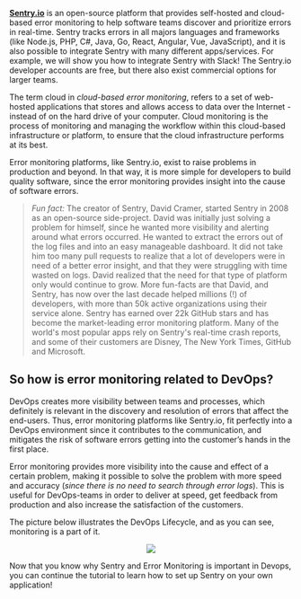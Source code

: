 [**Sentry.io**](https://sentry.io/) is an open-source platform that provides self-hosted and cloud-based error monitoring to help software teams discover and prioritize errors in real-time. Sentry tracks errors in all majors languages and frameworks (like Node.js, PHP, C#, Java, Go, React, Angular, Vue, JavaScript), and it is also possible to integrate Sentry with many different apps/services. For example, we will show you how to integrate Sentry with Slack! The Sentry.io developer accounts are free, but there also exist commercial options for larger teams.

The term cloud in *cloud-based error monitoring*, refers to a set of web-hosted applications that stores 
and allows access to data over the Internet - instead of on the hard drive of your computer. 
Cloud monitoring is the process of monitoring and managing the workflow within this 
cloud-based infrastructure or platform, to ensure that the cloud infrastructure performs at its best. 

Error monitoring platforms, like Sentry.io, exist to raise problems in production and beyond. In that way, it is more simple for developers to build quality software, since the error monitoring provides insight into the cause of software errors. 

>*Fun fact:* The creator of Sentry, David Cramer, started Sentry in 2008 as an open-source side-project. David was initially just solving a problem for himself, since he wanted more visibility and alerting around what errors occurred. He wanted to extract the errors out of the log files and into an easy manageable dashboard. It did not take him too many pull requests to realize that a lot of developers were in need of a better error insight, and that they were struggling with time wasted on logs. David realized that the need for that type of platform only would continue to grow. More fun-facts are that David, and Sentry, has now over the last decade helped millions (!) of developers, with more than 50k active organizations using their service alone. Sentry has earned over 22k GitHub stars and has become the market-leading error monitoring platform. Many of the world's most popular apps rely on Sentry's real-time crash reports, and some of their customers are Disney, The New York Times, GitHub and Microsoft. 

## So how is error monitoring related to DevOps?

DevOps creates more visibility between teams and processes, which definitely is relevant in the 
discovery and resolution of errors that affect the end-users. Thus, error monitoring platforms like Sentry.io, 
fit perfectly into a DevOps environment since it contributes to the communication, 
and mitigates the risk of software errors getting into the customer’s hands in the first place. 

Error monitoring provides more visibility into the cause and effect of a certain problem, 
making it possible to solve the problem with more speed and accuracy (*since there is no need to search through error logs*). 
This is useful for DevOps-teams in order to deliver at speed, get feedback from production and also 
increase the satisfaction of the customers. 

The picture below illustrates the DevOps Lifecycle, and as you can see, monitoring is a part of it. 

<p align="center">
  <img src="https://www.learntek.org/blog/wp-content/uploads/2018/02/DEVOPS-LIFE-CYCLE.png">
</p>

Now that you know why Sentry and Error Monitoring is important in Devops, you can continue the tutorial to learn how to set up Sentry on your own application!
